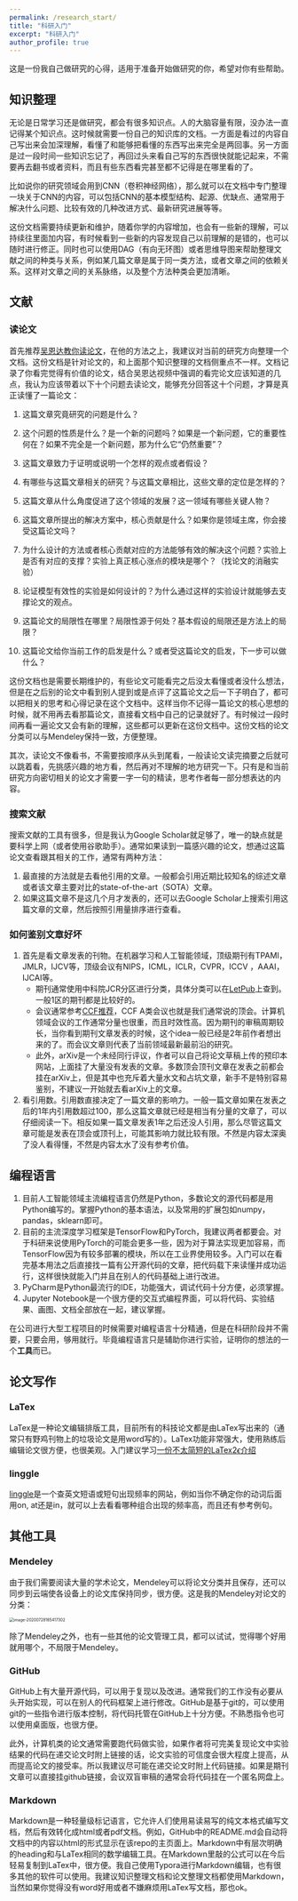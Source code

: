 ```yaml
---
permalink: /research_start/
title: "科研入门"
excerpt: "科研入门"
author_profile: true
---
```


这是一份我自己做研究的心得，适用于准备开始做研究的你，希望对你有些帮助。

## 知识整理

无论是日常学习还是做研究，都会有很多知识点。人的大脑容量有限，没办法一直记得某个知识点。这时候就需要一份自己的知识库的文档。一方面是看过的内容自己写出来会加深理解，看懂了和能够把看懂的东西写出来完全是两回事。另一方面是过一段时间一些知识忘记了，再回过头来看自己写的东西很快就能记起来，不需要再去翻书或者资料，而且有些东西看完甚至都不记得是在哪里看的了。

比如说你的研究领域会用到CNN（卷积神经网络），那么就可以在文档中专门整理一块关于CNN的内容，可以包括CNN的基本模型结构、起源、优缺点、通常用于解决什么问题、比较有效的几种改进方式、最新研究进展等等。

这份文档需要持续更新和维护，随着你学的内容增加，也会有一些新的理解，可以持续往里面加内容，有时候看到一些新的内容发现自己以前理解的是错的，也可以随时进行修正。同时也可以使用DAG（有向无环图）或者思维导图来帮助整理文献之间的种类与关系，例如某几篇文章是属于同一类方法，或者文章之间的依赖关系。这样对文章之间的关系脉络，以及整个方法种类会更加清晰。

## 文献

### 读论文

首先推荐[吴恩达教你读论文](https://www.youtube.com/watch?v=733m6qBH-jI)，在他的方法之上，我建议对当前的研究方向整理一个文档。这份文档是针对论文的，和上面那个知识整理的文档侧重点不一样。文档记录了你看完觉得有价值的论文，结合吴恩达视频中强调的看完论文应该知道的几点，我认为应该带着以下十个问题去读论文，能够充分回答这十个问题，才算是真正读懂了一篇论文：

1. 这篇文章究竟研究的问题是什么？

2. 这个问题的性质是什么？是一个新的问题吗？如果是一个新问题，它的重要性何在？如果不完全是一个新问题，那为什么它“仍然重要”？

3. 这篇文章致力于证明或说明一个怎样的观点或者假设？
4. 有哪些与这篇文章相关的研究？与这篇文章相比，这些文章的定位是怎样的？
5. 这篇文章从什么角度促进了这个领域的发展？这一领域有哪些关键人物？
6. 这篇文章所提出的解决方案中，核心贡献是什么？如果你是领域主席，你会接受这篇论文吗？
7. 为什么设计的方法或者核心贡献对应的方法能够有效的解决这个问题？实验上是否有对应的支撑？实验上真正核心涨点的模块是哪个？（找论文的消融实验）
8. 论证模型有效性的实验是如何设计的？为什么通过这样的实验设计就能够去支撑论文的观点。
9. 这篇论文的局限性在哪里？局限性源于何处？基本假设的局限还是方法上的局限？
10. 这篇论文给你当前工作的启发是什么？或者受这篇论文的启发，下一步可以做什么？

这份文档也是需要长期维护的，有些论文可能看完之后没太看懂或者没什么想法，但是在之后别的论文中看到别人提到或是点评了这篇论文之后一下子明白了，都可以把相关的思考和心得记录在这个文档中。这样当你不记得一篇论文的核心思想的时候，就不用再去看那篇论文，直接看文档中自己的记录就好了。有时候过一段时间再看一遍论文又会有新的理解，这些都可以更新在这份文档中。这份文档的论文分类可以与Mendeley保持一致，方便整理。

其次，读论文不像看书，不需要按顺序从头到尾看，一般读论文读完摘要之后就可以跳着看，先挑感兴趣的地方看，然后再对不理解的地方研究一下。只有是和当前研究方向密切相关的论文才需要一字一句的精读，思考作者每一部分想表达的内容。

### 搜索文献

搜索文献的工具有很多，但是我认为Google Scholar就足够了，唯一的缺点就是要科学上网（或者使用谷歌助手）。通常如果读到一篇感兴趣的论文，想通过这篇论文查看跟其相关的工作，通常有两种方法：

1. 最直接的方法就是去看他引用的文章。一般都会引用近期比较知名的综述文章或者该文章主要对比的state-of-the-art（SOTA）文章。
2. 如果这篇文章不是这几个月才发表的，还可以去Google Scholar上搜索引用这篇文章的文章，然后按照引用量排序进行查看。

### 如何鉴别文章好坏

1. 首先是看文章发表的刊物。在机器学习和人工智能领域，顶级期刊有TPAMI，JMLR，IJCV等，顶级会议有NIPS，ICML，ICLR，CVPR，ICCV ，AAAI，IJCAI等。
   * 期刊通常使用中科院JCR分区进行分类，具体分类可以在[LetPub](http://www.letpub.com.cn/index.php?page=journalapp)上查到。一般1区的期刊都是比较好的。
   * 会议通常参考[CCF推荐](https://www.ccf.org.cn/ccf/contentcore/resource/download?ID=99202)，CCF A类会议也就是我们通常说的顶会。计算机领域会议的工作通常分量也很重，而且时效性高。因为期刊的审稿周期较长，当你看到期刊文章发表的时候，这个idea一般已经是2年前作者想出来的了。而会议文章则代表了当前领域最新最前沿的研究。
   * 此外，arXiv是一个未经同行评议，作者可以自己将论文草稿上传的预印本网站，上面挂了大量没有发表的文章。多数顶会顶刊文章在发表之前都会挂在arXiv上，但是其中也充斥着大量水文和占坑文章，新手不是特别容易鉴别，不建议一开始就去看arXiv上的文章。
2. 看引用数。引用数直接决定了一篇文章的影响力。一般一篇文章如果在发表之后的1年内引用数超过100，那么这篇文章就已经是相当有分量的文章了，可以仔细阅读一下。相反如果一篇文章发表1年之后还没人引用，那么尽管这篇文章可能是发表在顶会或顶刊上，可能其影响力就比较有限。不然是内容太深奥了没人看得懂，不然是内容太水了没有参考价值。

## 编程语言

1. 目前人工智能领域主流编程语言仍然是Python，多数论文的源代码都是用Python编写的。掌握Python的基本语法，以及常用的扩展包如numpy，pandas，sklearn即可。
2. 目前的主流深度学习框架是TensorFlow和PyTorch，我建议两者都要会。对于科研来说使用PyTorch的可能会更多一些，因为对于算法实现更加容易，而TensorFlow因为有较多部署的模块，所以在工业界使用较多。入门可以在看完基本用法之后直接找一篇有公开源代码的文章，把代码载下来读懂并成功运行，这样很快就能入门并且在别人的代码基础上进行改进。
3. PyCharm是Python最流行的IDE，功能强大，调试代码十分方便，必须掌握。
4. Jupyter Notebook是一个很方便的交互式编程界面，可以将代码、实验结果、画图、文档全部放在一起，建议掌握。

在公司进行大型工程项目的时候需要对编程语言十分精通，但是在科研阶段并不需要，只要会用，够用就行。毕竟编程语言只是辅助你进行实验，证明你的想法的一个**工具**而已。

## 论文写作

### LaTex

LaTex是一种论文编辑排版工具，目前所有的科技论文都是由LaTex写出来的（通常只有野鸡刊物上的垃圾论文是用word写的）。LaTex功能非常强大，使用熟练后编辑论文很方便，也很美观。入门建议学习[一份不太简短的LaTex2$\epsilon$介绍](http://www.ptep-online.com/ctan/lshort_chinese.pdf)

### linggle

[linggle](https://linggle.com/)是一个查英文短语或短句出现频率的网站，例如当你不确定你的动词后面用on, at还是in，就可以上去看看哪种组合出现的频率高，而且还有参考例句。

## 其他工具

### Mendeley

由于我们需要阅读大量的学术论文，Mendeley可以将论文分类并且保存，还可以同步到云端使各设备上的论文库保持同步，很方便。这是我的Mendeley对论文的分类：

<img src="https://jasonyanglu.github.io/images/image-20200728165417302.png" alt="image-20200728165417302" style="zoom:50%;" />

除了Mendeley之外，也有一些其他的论文管理工具，都可以试试，觉得哪个好用就用哪个，不局限于Mendeley。

### GitHub

GitHub上有大量开源代码，可以用于复现以及改进。通常我们的工作没有必要从头开始实现，可以在别人的代码框架上进行修改。GitHub是基于git的，可以使用git的一些指令进行版本控制，将代码托管在GitHub上十分方便。不熟悉指令也可以使用桌面版，也很方便。

此外，计算机类的论文通常需要跑代码做实验，如果作者将可完美复现论文中实验结果的代码在递交论文时附上链接的话，论文实验的可信度会很大程度上提高，从而提高论文的接受率。所以我建议尽可能在递交论文时附上代码链接。如果是期刊文章可以直接挂github链接，会议双盲审稿的通常会将代码挂在一个匿名网盘上。

### Markdown

Markdown是一种轻量级标记语言，它允许人们使用易读易写的纯文本格式编写文档，然后有效转化成html或者pdf文档。例如，GitHub中的README.md会自动将文档中的内容以html的形式显示在该repo的主页面上。Markdown中有层次明确的heading和与LaTex相同的数学编辑工具。在Markdown里敲的公式可以在今后轻易复制到LaTex中，很方便。我自己使用Typora进行Markdown编辑，也有很多其他的软件可以使用。我建议知识整理文档和论文整理文档都使用Markdown，当然如果你觉得没有word好用或者不嫌麻烦用LaTex写文档，那也ok。